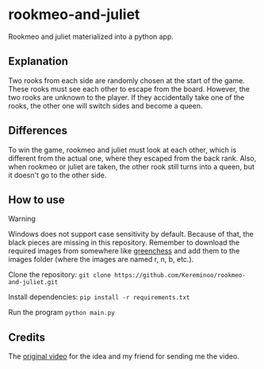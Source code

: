 # rookmeo-and-juliet
Rookmeo and juliet materialized into a python app.

## Explanation
Two rooks from each side are randomly chosen at the start of the game. These rooks must see each other to escape from the board. However, the two rooks are unknown to the player. If they accidentally take one of the rooks, the other one will switch sides and become a queen.

## Differences
To win the game, rookmeo and juliet must look at each other, which is different from the actual one, where they escaped from the back rank.
Also, when rookmeo or juliet are taken, the other rook still turns into a queen, but it doesn't go to the other side.

## How to use
> [!WARNING]
> Windows does not support case sensitivity by default. Because of that, the black pieces are missing in this repository. Remember to download the required images from somewhere like [greenchess](https://greenchess.net/info.php?item=downloads) and add them to the images folder (where the images are named r, n, b, etc.).

Clone the repository:
`git clone https://github.com/Kereminoo/rookmeo-and-juliet.git`

Install dependencies:
`pip install -r requirements.txt`

Run the program
`python main.py`

## Credits
The [original video](https://www.youtube.com/shorts/k6aI4LyrxV0) for the idea and my friend for sending me the video.
